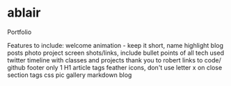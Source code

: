 # ablair
Portfolio

Features to include:
welcome animation - keep it short, name highlight
blog posts
photo
project screen shots/links, include bullet points of all tech used
twitter
timeline with classes and projects
thank you to robert
links to code/ github
footer
only 1 H1
article tags
feather icons, don't use letter x on close
section tags
css pic gallery
markdown blog
